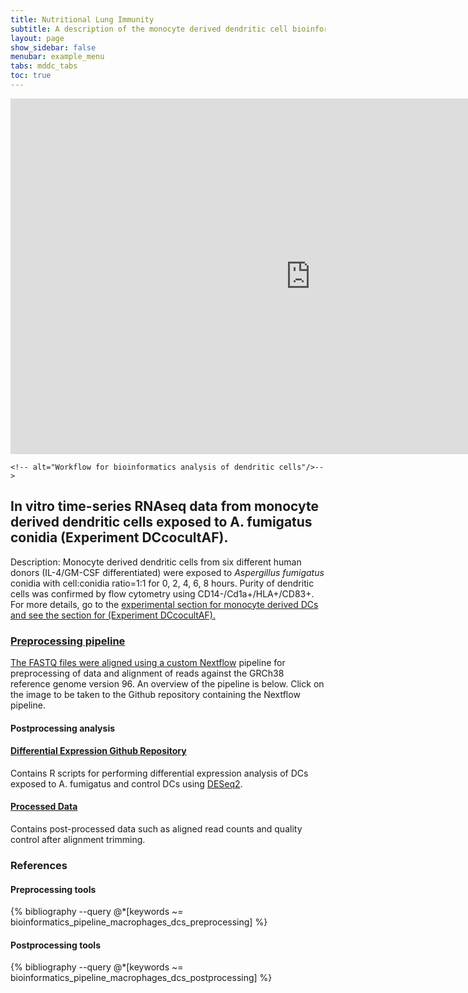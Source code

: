 ```yaml
---
title: Nutritional Lung Immunity
subtitle: A description of the monocyte derived dendritic cell bioinformatics pipelines.
layout: page
show_sidebar: false
menubar: example_menu
tabs: mddc_tabs
toc: true
---
```

<iframe src="https://docs.google.com/presentation/d/e/2PACX-1vRzX93tLZUR0HjpVaCDANiR37Gzm_fphM31ds9mfkCx6yK3cRBazURTE3mOErwNYnWIriRhXYNclFdE/embed?start=false&loop=false&delayms=3000&slide=3" frameborder="0" width="960" height="569" allowfullscreen="true" mozallowfullscreen="true" webkitallowfullscreen="true"></iframe>


    <!-- alt="Workflow for bioinformatics analysis of dendritic cells"/>-->

## __In vitro__ time-series RNAseq data from monocyte derived dendritic cells exposed to A. fumigatus conidia (Experiment DCcocultAF).
Description: Monocyte derived dendritic cells from six different human donors (IL-4/GM-CSF differentiated) were exposed to _Aspergillus fumigatus_ conidia with cell:conidia ratio=1:1 for 0, 2, 4, 6, 8 hours. Purity of dendritic cells was confirmed by flow cytometry using CD14-/Cd1a+/HLA+/CD83+. For more details, go to the <a href="{{ site.baseurl }}{% link model/mddc/mddc_experimental.md %}"> experimental section for monocyte derived DCs and see the section for (Experiment DCcocultAF).

### Preprocessing pipeline
The FASTQ files were aligned using a custom [Nextflow](https://www.nextflow.io/) pipeline for preprocessing of data and alignment of reads against the GRCh38 reference genome version 96.  An overview of the pipeline is below. Click on the image to be taken to the Github repository containing the Nextflow pipeline.


#### Postprocessing analysis


#### [Differential Expression Github Repository](https://github.com/NutritionalLungImmunity/NLI_response_to_Aspergillus_fumigatus_omics_data_analysis/DCvsM_response_to_AF_analysis)
Contains R scripts for performing differential expression analysis of DCs exposed to A. fumigatus and control DCs using [DESeq2](https://bioconductor.org/packages/release/bioc/html/DESeq2.html).

#### [Processed Data](https://data.nutritionallungimmunity.org/#collection/5d69826fef2e2603553c5677/folder/5d939bcdef2e2603553c56c7)
Contains post-processed data such as aligned read counts and quality control after alignment trimming.


### References

#### Preprocessing tools
{% bibliography --query @*[keywords ~= bioinformatics_pipeline_macrophages_dcs_preprocessing] %}

#### Postprocessing tools
{% bibliography --query @*[keywords ~= bioinformatics_pipeline_macrophages_dcs_postprocessing] %}
